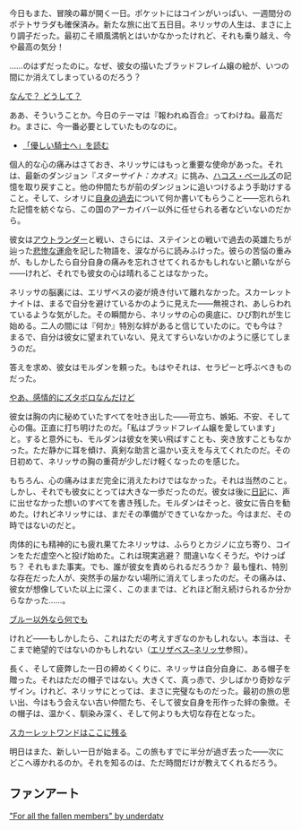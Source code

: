 <!-- title: ネリッサ・ジュリエット・レイヴンクロフト -->
<!-- status: 生存 -->

今日もまた、冒険の幕が開く一日。ポケットにはコインがいっぱい、一週間分のポテトサラダも確保済み。新たな旅に出て五日目。ネリッサの人生は、まさに上り調子だった。最初こそ順風満帆とはいかなかったけれど、それも乗り越え、今や最高の気分！

……のはずだったのに。なぜ、彼女の描いたブラッドフレイム嬢の絵が、いつの間にか消えてしまっているのだろう？

[なんで？ どうして？](#embed:https://youtu.be/m5VOeHvSgbI?t=1510s)

ああ、そういうことか。今日のテーマは『報われぬ百合』ってわけね。最高だわ。まさに、今一番必要としていたものなのに。

- [「優しい騎士へ」を読む](#text:dearest-knight)

個人的な心の痛みはさておき、ネリッサにはもっと重要な使命があった。それは、最新のダンジョン『_スターサイト：カオス_』に挑み、[ハコス・ベールズ](https://www.youtube.com/live/m5VOeHvSgbI?si=9bu0M3cWXrMpstRN&t=10832)の記憶を取り戻すこと。他の仲間たちが前のダンジョンに追いつけるよう手助けすること。そして、シオリに[自身の過去](https://www.youtube.com/live/m5VOeHvSgbI?si=9Hcx5S3SAxi5tYqg&t=8695)について何か書いてもらうこと――忘れられた記憶を紡ぐなら、この国のアーカイバー以外に任せられる者などいないのだから。

彼女は[アウトランダー](https://www.youtube.com/live/m5VOeHvSgbI?si=wbEBqq7W5kOczeb2&t=11263)と戦い、さらには、ステインとの戦いで過去の英雄たちが辿った[悲惨な運命](https://www.youtube.com/live/m5VOeHvSgbI?si=Qsn5tfyuwRebdnaA&t=11614)を記した物語を、涙ながらに読みふけった。彼らの苦悩の重みが、もしかしたら自分自身の痛みを忘れさせてくれるかもしれないと願いながら――けれど、それでも彼女の心は晴れることはなかった。

ネリッサの脳裏には、エリザベスの姿が焼き付いて離れなかった。スカーレットナイトは、まるで自分を避けているかのように見えた――無視され、あしらわれているような気がした。その瞬間から、ネリッサの心の奥底に、ひび割れが生じ始める。二人の間には『何か』特別な絆があると信じていたのに。でも今は？ まるで、自分は彼女に望まれていない、見えてすらいないかのように感じてしまうのだ。

答えを求め、彼女はモルダンを頼った。もはやそれは、セラピーと呼ぶべきものだった。

[やあ、感情的にズタボロなんだけど](#embed:https://www.youtube.com/live/m5VOeHvSgbI?si=Yoxf24-6Bl_RxZ_d&t=13280)

彼女は胸の内に秘めていたすべてを吐き出した――苛立ち、嫉妬、不安、そして心の傷。正直に打ち明けたのだ。「私はブラッドフレイム嬢を愛しています」と。すると意外にも、モルダンは彼女を笑い飛ばすことも、突き放すこともなかった。ただ静かに耳を傾け、真剣な助言と温かい支えを与えてくれたのだ。その日初めて、ネリッサの胸の重荷が少しだけ軽くなったのを感じた。

もちろん、心の痛みはまだ完全に消えたわけではなかった。それは当然のこと。しかし、それでも彼女にとっては大きな一歩だったのだ。彼女は後に[日記](https://www.youtube.com/live/m5VOeHvSgbI?si=9RnBbuaougRXlp3M&t=14505)に、声に出せなかった想いのすべてを書き残した。モルダンはそっと、彼女に告白を勧めた。けれどネリッサには、まだその準備ができていなかった。今はまだ、その時ではないのだと。

肉体的にも精神的にも疲れ果てたネリッサは、ふらりとカジノに立ち寄り、コインをただ虚空へと投げ始めた。これは現実逃避？ 間違いなくそうだ。やけっぱち？ それもまた事実。でも、誰が彼女を責められるだろうか？ 最も憧れ、特別な存在だった人が、突然手の届かない場所に消えてしまったのだ。その痛みは、彼女が想像していた以上に深く、このままでは、どれほど耐え続けられるか分からなかった……。

[ブルー以外なら何でも](#embed:https://www.youtube.com/live/m5VOeHvSgbI?si=aKruKVQY9bhwM8QD&t=15357)

けれど――もしかしたら、これはただの考えすぎなのかもしれない。本当は、そこまで絶望的ではないのかもしれない（[エリザベス–ネリッサ](#edge:liz-nerissa)参照）。

長く、そして疲弊した一日の締めくくりに、ネリッサは自分自身に、ある帽子を贈った。それはただの帽子ではない。大きくて、真っ赤で、少しばかり奇妙なデザイン。けれど、ネリッサにとっては、まさに完璧なものだった。最初の旅の思い出、今はもう会えない古い仲間たち、そして彼女自身を形作った絆の象徴。その帽子は、温かく、馴染み深く、そして何よりも大切な存在となった。

[スカーレットワンドはここに残る](#embed:https://www.youtube.com/live/m5VOeHvSgbI?si=E38tf2lpApnGGgE7&t=16218)

明日はまた、新しい一日が始まる。この旅もすでに半分が過ぎ去った――次にどこへ導かれるのか。それを知るのは、ただ時間だけが教えてくれるだろう。

## ファンアート

["For all the fallen members" by underdatv](https://x.com/underdatv/status/1920594889793761656)
